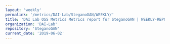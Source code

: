 ```yaml
---
layout: 'weekly'
permalink: '/metrics/DAI-Lab/SteganoGAN/WEEKLY/'
title: 'DAI Lab OSS Metrics Metrics report for SteganoGAN | WEEKLY-REPORT-2019-06-02'
organization: 'DAI-Lab'
repository: 'SteganoGAN'
current_date: '2019-06-02'
---
```

